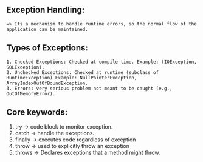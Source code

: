 ## Exception Handling:
    => Its a mechanism to handle runtime errors, so the normal flow of the application can be maintained.


## Types of Exceptions:
    1. Checked Exceptions: Checked at compile-time. Example: (IOException, SQLException).
    2. Unchecked Exceptions: Checked at runtime (subclass of RuntimeException) Example: NullPointerException, ArrayIndexOutOfBoundException.
    3. Errors: very serious problem not meant to be caught (e.g., OutOfMemoryError).


## Core keywords:
1. try      ->  code block to monitor exception.
2. catch    -> handle the exceptions.
3. finally  -> executes code regardless of exception
4. throw    -> used to explicitly throw an exception
5. throws   -> Declares exceptions that a method might throw.

